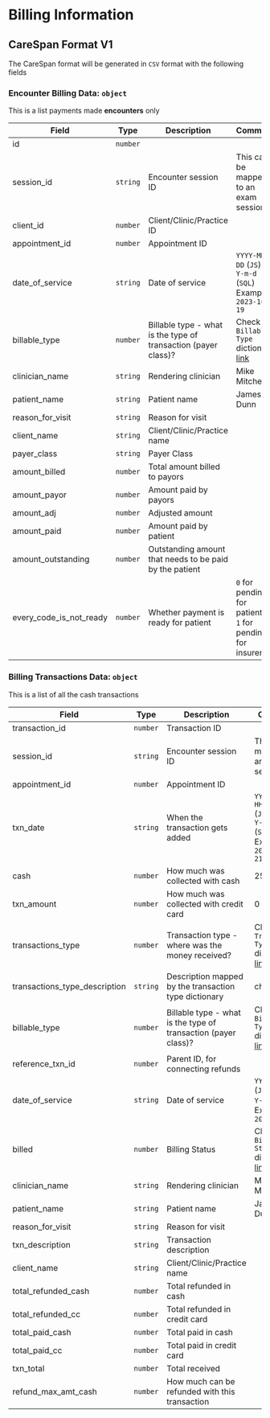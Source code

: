 # Billing Information

## CareSpan Format V1

The CareSpan format will be generated in `CSV` format with the following fields

### Encounter Billing Data: `object`

This is a list payments made **encounters** only

| Field | Type | Description | Comment |
| ----------------------- | ---- | ----------- | ------- |
| id  | `number` | | |
| session_id | `string` | Encounter session ID | This can be mapped to an exam session |
| client_id | `number` | Client/Clinic/Practice ID | |
| appointment_id | `number` | Appointment ID | |
| date_of_service | `string` | Date of service | `YYYY-MM-DD` (`JS`)<br/>`Y-m-d` (`SQL`)<br/> Example: `2023-10-19` |
| billable_type  | `number` | Billable type - what is the type of transaction (payer class)? | Check `Billable Type` dictionary [link](/docs/dictionary#billable-type) |
| clinician_name | `string` | Rendering clinician | Mike Mitchell |
| patient_name | `string` | Patient name | James Dunn  |
| reason_for_visit | `string` | Reason for visit | |
| client_name | `string` | Client/Clinic/Practice name | |
| payer_class | `string` | Payer Class | |
| amount_billed | `number` | Total amount billed to payors | |
| amount_payor  | `number` | Amount paid by payors | |
| amount_adj | `number` | Adjusted amount | |
| amount_paid | `number` | Amount paid by patient | |
| amount_outstanding | `number` | Outstanding amount that needs to be paid by the patient | |
| every_code_is_not_ready | `number` | Whether payment is ready for patient | `0` for pending for patient<br/>  `1` for pending for insurers |

### Billing Transactions Data: `object`

This is a list of all the cash transactions

| Field| Type | Description | Comment |
| ---- | ---- | ---- | ---- |
| transaction_id | `number` |Transaction ID| |
| session_id | `string` | Encounter session ID | This can be mapped to an exam session |
| appointment_id | `number` | Appointment ID | |
| txn_date | `string` | When the transaction gets added | `YYYY-MM-DD HH:mm:ss` (`JS`)<br/>`Y-m-d H:i:s` (`SQL`)<br/> Example: `2023-10-19 21:41:50` |
| cash | `number` | How much was collected with cash | 25 |
| txn_amount | `number` |  How much was collected with credit card | 0 |
| transactions_type | `number` | Transaction type - where was the money received? | Check `Transaction Type` dictionary [link](/docs/dictionary#transaction-type) |
| transactions_type_description | `string` | Description mapped by the transaction type dictionary | check-out |
| billable_type  | `number` | Billable type - what is the type of transaction (payer class)? | Check `Billable Type` dictionary [link](/docs/dictionary#billable-type) |
| reference_txn_id | `number` | Parent ID, for connecting refunds | |
| date_of_service | `string` | Date of service | `YYYY-MM-DD` (`JS`)<br/>`Y-m-d` (`SQL`)<br/> Example: `2023-10-19` |
| billed | `number` | Billing Status | Check `Billing Status` dictionary [link](/docs/dictionary#billing-status) |
| clinician_name | `string` | Rendering clinician | Mike Mitchell |
| patient_name | `string` | Patient name | James Dunn  |
| reason_for_visit | `string` | Reason for visit | |
| txn_description | `string` | Transaction description | |
| client_name | `string` | Client/Clinic/Practice name | |
| total_refunded_cash | `number` | Total refunded in cash | |
| total_refunded_cc | `number` | Total refunded in credit card | |
| total_paid_cash | `number` | Total paid in cash | |
| total_paid_cc  | `number` | Total paid in credit card | |
| txn_total | `number` | Total received | |
| refund_max_amt_cash | `number` | How much can be refunded with this transaction | |
